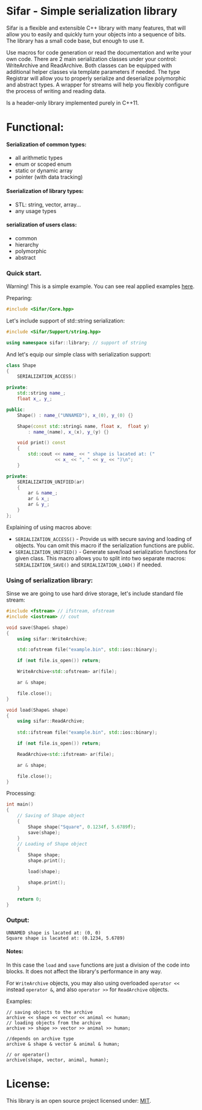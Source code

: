 # Sifar - Simple serialization library

Sifar is a flexible and extensible C++ library with many features, that will allow you to easily
and quickly turn your objects into a sequence of bits.
The library has a small code base, but enough to use it.

Use macros for code generation or read the documentation and write your own code.
There are 2 main serialization classes under your control: WriteArchive and ReadArchive.
Both classes can be equipped with additional helper classes via template parameters if needed.
The type Registrar will allow you to properly serialize and deserialize polymorphic and abstract types.
A wrapper for streams will help you flexibly configure the process of writing and reading data.

Is a header-only library implemented purely in C++11.

# Functional:

#### Serialization of common types:
- all arithmetic types
- enum or scoped enum
- static or dynamic array
- pointer (with data tracking)
#### Sserialization of library types:
- STL: string, vector, array...
- any usage types
#### serialization of users class:
- common
- hierarchy
- polymorphic
- abstract

### Quick start.
Warning! This is a simple example. You can see real applied examples [here](https://github.com/Sigma-Ryden/Sifar/tree/master/test).

Preparing:

```C++
#include <Sifar/Core.hpp>
```
Let's include support of std::string serialization:
```C++
#include <Sifar/Support/string.hpp>

using namespace sifar::library; // support of string
```
And let's equip our simple class with serialization support:
```C++
class Shape
{
    SERIALIZATION_ACCESS()

private:
    std::string name_;
    float x_, y_;

public:
    Shape() : name_("UNNAMED"), x_(0), y_(0) {}

    Shape(const std::string& name, float x,  float y)
        : name_(name), x_(x), y_(y) {}

    void print() const
    {
        std::cout << name_ << " shape is lacated at: ("
                  << x_ << ", " << y_ << ")\n";
    }

private:
    SERIALIZATION_UNIFIED(ar)
    {
        ar & name_;
        ar & x_;
        ar & y_;
    }
};
```
Explaining of using macros above:
- ```SERIALIZATION_ACCESS()``` - Provide us with secure saving and loading of objects.
You can omit this macro if the serialization functions are public.
- ```SERIALIZATION_UNIFIED()``` - Generate save/load serialization functions for given class.
This macro allows you to split into two separate macros: ```SERIALIZATION_SAVE()``` and ```SERIALIZATION_LOAD()``` if needed.

### Using of serialization library:

Sinse we are going to use hard drive storage, let's include standard file stream:
```C++
#include <fstream> // ifstream, ofstream
#include <iostream> // cout
```
```C++
void save(Shape& shape)
{
    using sifar::WriteArchive;

    std::ofstream file("example.bin", std::ios::binary);

    if (not file.is_open()) return;

    WriteArchive<std::ofstream> ar(file);

    ar & shape;

    file.close();
}
```
```C++
void load(Shape& shape)
{
    using sifar::ReadArchive;
    
    std::ifstream file("example.bin", std::ios::binary);

    if (not file.is_open()) return;

    ReadArchive<std::ifstream> ar(file);

    ar & shape;

    file.close();
}
```
Processing:
```C++
int main()
{
    // Saving of Shape object
    {
        Shape shape("Square", 0.1234f, 5.6789f);
        save(shape);
    }
    // Loading of Shape object
    {
        Shape shape;
        shape.print();

        load(shape);

        shape.print();
    }

    return 0;
}
```
### Output:
```console
UNNAMED shape is lacated at: (0, 0)
Square shape is lacated at: (0.1234, 5.6789)
```
#### Notes:
In this case the ```load``` and ```save``` functions are just a division of the code into blocks.
It does not affect the library's performance in any way.

For ```WriteArchive``` objects, you may also using overloaded ```operator <<``` instead ```operator &```,
and also ```operator >>``` for ```ReadArchive``` objects.

Examples:
```
// saving objects to the archive
archive << shape << vector << animal << human;
// loading objects from the archive
archive >> shape >> vector >> animal >> human;

//depends on archive type
archive & shape & vector & animal & human;

// or operator()
archive(shape, vector, animal, human);
```

# License:
This library is an open source project licensed under: [MIT](https://opensource.org/licenses/MIT).
